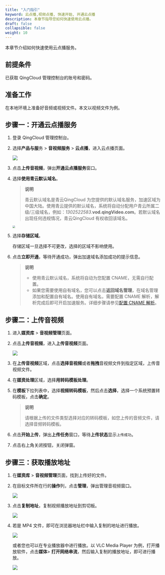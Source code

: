 ```yaml
---
title: "入门指引"
keyword: 云点播,视频点播, 快速开始, 开通云点播
description: 本章节指导您如何快速使用云点播。
draft: false
collapsible: false
weight: 10
---
```


本章节介绍如何快速使用云点播服务。

## 前提条件

已获取 QingCloud 管理控制台的账号和密码。

## 准备工作

在本地环境上准备好音频或视频文件。本文以视频文件为例。

<!--## 流程简介

登录云点播控制台，按照以下流程，即可快入完成云点播服务的开通以及视频的上传、播放操作。-->

## 步骤一：开通云点播服务

1. 登录 QingCloud 管理控制台。

2. 选择**产品与服**务 > **音视频服务** > **云点播**，进入云点播页面。

   ![](/audio_and_video/vod/_images/qs_open_service_list.png)

3. 点击**上传音视频**，弹出**开通云点播服务**窗口。

4. 选择**使用青云默认域名**。

   > **说明**
   >
   > 青云默认域名是青云QingCloud 为您提供的默认域名服务，加速区域为中国大陆。使用青云提供的默认域名，系统将自动分配用户青云所属二级/三级域名，例如：*1302522583*.**vod.qingVideo.com**。若默认域名出现任何违规情况，青云QingCloud 有权收回该域名。
   
   <img src="/audio_and_video/vod/_images/qs_open_service.png"  style="zoom:50%;" />

5. 选择**存储区域**。

   存储区域一旦选择不可更改，选择的区域不影响使用。

6. 点击**立即开通**，等待开通成功，弹出加速域名添加成功的提示信息。

   > **说明**
   >
   > - 使用青云默认域名，系统将自动为您配置 CNAME，无需自行配置。
   > - 如果您需要使用自有域名，您可以点击**返回域名管理**，在域名管理添加和配置自有域名。使用自有域名，需要配置 CNAME 解析，解析完成后即可开启加速服务。详细步骤请参见[配置 CNAME 解析](/audio_and_video/vod/um/mgmt_domain/20_config_cname/)。

## 步骤二：上传音视频

1. 进入**媒资库** > **音视频管理**页面。

2. 点击**上传音视频**，进入**上传音视频**页面。

   ![](/audio_and_video/vod/_images/qs_upload_files.png)

3. 在**上传音视频**区域，点击**选择音视频**或者**拖拽**音视频文件到指定区域，上传音视频文件。

4. 在**媒资处理**区域，选择**用转码模板处理**。

5. 在**模板**下拉列表中，选择**视频转码模板**，然后点击**选择**，选择一个系统预置转码模板，点击**确定**。

   > **说明**
   >
   > 请根据上传的文件类型选择对应的转码模板，如您上传的音频文件，请选择音频转码模板。

6. 点击**开始上传**，弹出**上传任务**窗口，等待**上传状态**显示`上传成功`。

7. 点击右上角关闭按钮，关闭弹窗。

## 步骤三：获取播放地址

1. 在**媒资库** > **音视频管理**页面，找到上传好的文件。

2. 在目标文件所在行的**操作**列，点击**管理**，弹出管理音视频窗口。

   ![](/audio_and_video/vod/_images/qs_file_mgmt.png)

3. 点击**复制地址**，复制视频播放地址到剪切板。

   ![](/audio_and_video/vod/_images/qs_file_copy.png)

4. 若是 MP4 文件，即可在浏览器地址栏中输入复制的地址进行播放。

   ![](/audio_and_video/vod/_images/qs_video_play_browser.png)

   或者您也可以在专业播放器中进行播放。以 VLC Media Player 为例，打开播放软件，点击**媒体**> **打开网络串流**，然后输入复制的播放地址，即可进行播放。

   ![](/audio_and_video/vod/_images/vlc_player.png)
